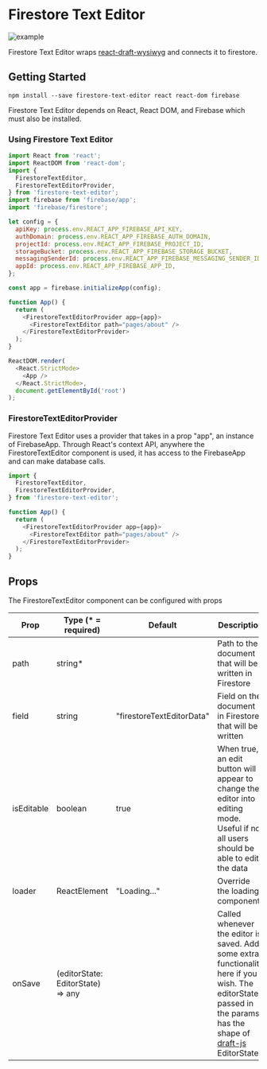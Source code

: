 # Firestore Text Editor

![example](https://media3.giphy.com/media/6oK9D9POcoG2l1H30x/giphy.gif?cid=790b7611abc025bbc17f0ed96674aed349e8adeec9c9f9c0&rid=giphy.gif&ct=g)

Firestore Text Editor wraps [react-draft-wysiwyg](https://www.npmjs.com/package/react-draft-wysiwyg) and connects it to firestore.

## Getting Started

```
npm install --save firestore-text-editor react react-dom firebase
```

Firestore Text Editor depends on React, React DOM, and Firebase which must also be installed.

### Using Firestore Text Editor

```javascript
import React from 'react';
import ReactDOM from 'react-dom';
import {
  FirestoreTextEditor,
  FirestoreTextEditorProvider,
} from 'firestore-text-editor';
import firebase from 'firebase/app';
import 'firebase/firestore';

let config = {
  apiKey: process.env.REACT_APP_FIREBASE_API_KEY,
  authDomain: process.env.REACT_APP_FIREBASE_AUTH_DOMAIN,
  projectId: process.env.REACT_APP_FIREBASE_PROJECT_ID,
  storageBucket: process.env.REACT_APP_FIREBASE_STORAGE_BUCKET,
  messagingSenderId: process.env.REACT_APP_FIREBASE_MESSAGING_SENDER_ID,
  appId: process.env.REACT_APP_FIREBASE_APP_ID,
};

const app = firebase.initializeApp(config);

function App() {
  return (
    <FirestoreTextEditorProvider app={app}>
      <FirestoreTextEditor path="pages/about" />
    </FirestoreTextEditorProvider>
  );
}

ReactDOM.render(
  <React.StrictMode>
    <App />
  </React.StrictMode>,
  document.getElementById('root')
);
```

### FirestoreTextEditorProvider

Firestore Text Editor uses a provider that takes in a prop "app", an instance of FirebaseApp. Through React's context API, anywhere the FirestoreTextEditor component is used, it has access to the FirebaseApp and can make database calls.

```javascript
import {
  FirestoreTextEditor,
  FirestoreTextEditorProvider,
} from 'firestore-text-editor';

function App() {
  return (
    <FirestoreTextEditorProvider app={app}>
      <FirestoreTextEditor path="pages/about" />
    </FirestoreTextEditorProvider>
  );
}
```

## Props

The FirestoreTextEditor component can be configured with props

| Prop       | Type (\* = required)              | Default                   | Description                                                                                                                                                                                              |
| ---------- | --------------------------------- | ------------------------- | -------------------------------------------------------------------------------------------------------------------------------------------------------------------------------------------------------- |
| path       | string\*                          |                           | Path to the document that will be written in Firestore                                                                                                                                                   |
| field      | string                            | "firestoreTextEditorData" | Field on the document in Firestore that will be written                                                                                                                                                  |
| isEditable | boolean                           | true                      | When true, an edit button will appear to change the editor into editing mode. Useful if not all users should be able to edit the data                                                                    |
| loader     | ReactElement                      | "Loading..."              | Override the loading component                                                                                                                                                                           |
| onSave     | (editorState: EditorState) => any |                           | Called whenever the editor is saved. Add some extra functionality here if you wish. The editorState passed in the params has the shape of [draft-js](https://www.npmjs.com/package/draft-js) EditorState |
